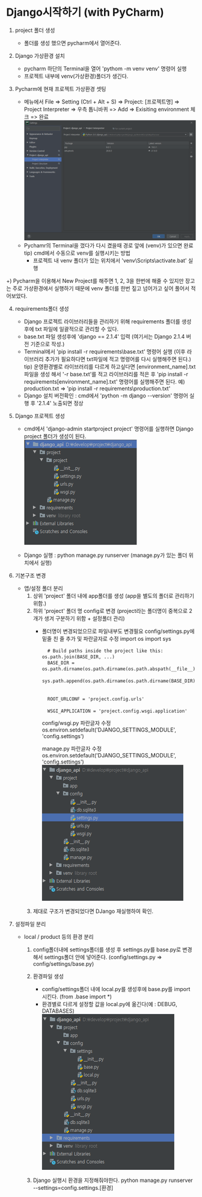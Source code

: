 # Django시작하기 (with PyCharm)

1. project 폴더 생성
    - 폴더를 생성 했으면 pycharm에서 열어준다.

2. Django 가상환경 설치
    - pycharm 하단의 Terminal을 열어 'pythom -m venv venv' 명령어 실행
    - 프로젝트 내부에 venv(가상환경)폴더가 생긴다.

3. Pycharm에 현재 프로젝트 가상환경 셋팅
    - 메뉴에서 File => Setting (Ctrl + Alt + S)
        => Project: [프로젝트명] => Project Interpreter => 우측 톱니바퀴 => Add
        => Exisiting environment 체크 => 완료
        ![](https://github.com/tlsgud216/tlsgud216.github.io/blob/master/images/set_venv.png?raw=true)
    - Pychamr의 Terminal을 껐다가 다시 켰을때 경로 앞에 (venv)가 있으면 완료
     tip) cmd에서 수동으로 venv를 실행시키는 방법
        - 프로젝트 내 venv 폴더가 있는 위치에서 'venv\Scripts\activate.bat' 실행

+) Pycharm을 이용해서 New Project를 해주면 1, 2, 3을 한번에 해줄 수 있지만 장고는 주로 가상환경에서 실행하기 때문에 venv 폴더를 한번 짚고 넘어가고 싶어 풀어서 적어보았다.

4. requirements폴더 생성
    - Django 프로젝트 라이브러리들을 관리하기 위해 requirements 폴더를 생성 후에 txt 파일에 일괄적으로 관리할 수 있다.
    - base.txt 파일 생성후에 'django == 2.1.4' 입력 (여기서는 Django 2.1.4 버전 기준으로 작성.)
    - Terminal에서 'pip install -r requirements\base.txt' 명령어 실행 (이후 라이브러리 추가가 필요하다면 txt파일에 적고 명령어를 다시 실행해주면 된다.)
     tip) 운영환경별로 라이브러리를 다르게 하고싶다면 [environment_name].txt 파일을 생성 해서 '-r base.txt'를 적고 라이브러리를 적은 후 'pip install -r requirements\[environment_name].txt' 명령어를 실행해주면 된다. 예) production.txt => 'pip install -r requirements\production.txt'
    - Django 설치 버전확인 : cmd에서 'python -m django --version' 명령어 실행 후 '2.1.4' 노출되면 정상

5. Django 프로젝트 생성
    - cmd에서 'django-admin startproject project' 명령어를 실행하면 Django project 폴더가 생성이 된다.
    ![](https://github.com/tlsgud216/tlsgud216.github.io/blob/master/images/django_default_structure.png?raw=true)

    - Django 실행 : python manage.py runserver (manage.py가 있는 폴더 위치에서 실행)

6. 기본구조 변경
    - 앱/설정 폴더 분리
        1) 상위 'project' 폴더 내에 app폴더를 생성 (app을 별도의 폴더로 관리하기 위함.)
        2) 하위 'project' 폴더 명 config로 변경 (project라는 폴더명이 중복으로 2개가 생겨 구분하기 위함 + 설정폴더 관리)
            - 폴더명이 변경되었으므로 파일내부도 변경필요
                config/settings.py에 밑줄 친 줄 추가 및 파란글자로 수정
                    import os
                    import sys

                    # Build paths inside the project like this: os.path.join(BASE_DIR, ...)
                    BASE_DIR = os.path.dirname(os.path.dirname(os.path.abspath(__file__)))
                    sys.path.append(os.path.dirname(os.path.dirname(BASE_DIR)))


                    ROOT_URLCONF = 'project.config.urls'

                    WSGI_APPLICATION = 'project.config.wsgi.application'

                config/wsgi.py 파란글자 수정
                    os.environ.setdefault('DJANGO_SETTINGS_MODULE', 'config.settings')

                manage.py 파란글자 수정
                    os.environ.setdefault('DJANGO_SETTINGS_MODULE', 'config.settings')
        ![](https://github.com/tlsgud216/tlsgud216.github.io/blob/master/images/seperate_app_settings.png?raw=true)
        3) 제대로 구조가 변경되었다면 DJango 재실행하여 확인.

7. 설정파일 분리
    - local / product 등의 환경 분리
        1) config폴더내에 settings폴더를 생성 후 settings.py를 base.py로 변경해서 settings폴더 안에 넣어준다.
            (config/settings.py => config/settings/base.py)

        2) 환경파일 생성
            - config/settings폴더 내에 local.py를 생성후에 base.py를 import 시킨다. (from .base import *)
            - 환경별로 다르게 설정할 값을 local.py에 옮긴다(예 : DEBUG, DATABASES)
            ![](https://github.com/tlsgud216/tlsgud216.github.io/blob/master/images/seperate_env.png?raw=true)
        
        3) Django 실행시 환경을 지정해줘야한다.
            python manage.py runserver --settings=config.settings.[환경]